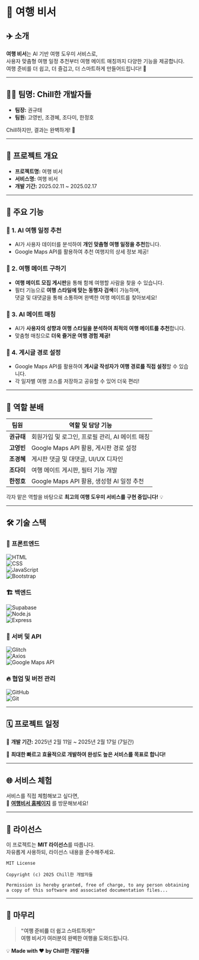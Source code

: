 # 🧳 여행 비서

## ✈️ 소개

**여행 비서**는 AI 기반 여행 도우미 서비스로,  
사용자 맞춤형 여행 일정 추천부터 여행 메이트 매칭까지 다양한 기능을 제공합니다.  
여행 준비를 더 쉽고, 더 즐겁고, 더 스마트하게 만들어드립니다! 🚀

---

## 👨‍💻 팀명: Chill한 개발자들

- **팀장:** 권규태
- **팀원:** 고영빈, 조경혜, 조다미, 한정호

Chill하지만, 결과는 완벽하게! 🎯

---

## 📝 프로젝트 개요

- **프로젝트명:** 여행 비서
- **서비스명:** 여행 비서
- **개발 기간:** 2025.02.11 ~ 2025.02.17

---

## 🚀 주요 기능

### 🔹 1. AI 여행 일정 추천

- AI가 사용자 데이터를 분석하여 **개인 맞춤형 여행 일정을 추천**합니다.
- Google Maps API를 활용하여 추천 여행지의 상세 정보 제공!

### 🔹 2. 여행 메이트 구하기

- **여행 메이트 모집 게시판**을 통해 함께 여행할 사람을 찾을 수 있습니다.
- 필터 기능으로 **여행 스타일에 맞는 동행자 검색**이 가능하며,  
  댓글 및 대댓글을 통해 소통하며 완벽한 여행 메이트를 찾아보세요!

### 🔹 3. AI 메이트 매칭

- AI가 **사용자의 성향과 여행 스타일을 분석하여 최적의 여행 메이트를 추천**합니다.
- 맞춤형 매칭으로 **더욱 즐거운 여행 경험 제공!**

### 🔹 4. 게시글 경로 설정

- Google Maps API를 활용하여 **게시글 작성자가 여행 경로를 직접 설정**할 수 있습니다.
- 각 일자별 여행 코스를 저장하고 공유할 수 있어 더욱 편리!

---

## 🎯 역할 분배

| 팀원       | 역할 및 담당 기능                               |
| ---------- | ----------------------------------------------- |
| **권규태** | 회원가입 및 로그인, 프로필 관리, AI 메이트 매칭 |
| **고영빈** | Google Maps API 활용, 게시판 경로 설정          |
| **조경혜** | 게시판 댓글 및 대댓글, UI/UX 디자인             |
| **조다미** | 여행 메이트 게시판, 필터 기능 개발              |
| **한정호** | Google Maps API 활용, 생성형 AI 일정 추천       |

각자 맡은 역할을 바탕으로 **최고의 여행 도우미 서비스를 구현 중입니다!** 💡

---

## 🛠 기술 스택

### 🎨 **프론트엔드**

![HTML](https://img.shields.io/badge/html5-E34F26?style=for-the-badge&logo=html5&logoColor=white)  
![CSS](https://img.shields.io/badge/css-1572B6?style=for-the-badge&logo=css3&logoColor=white)  
![JavaScript](https://img.shields.io/badge/javascript-F7DF1E?style=for-the-badge&logo=javascript&logoColor=black)  
![Bootstrap](https://img.shields.io/badge/bootstrap-7952B3?style=for-the-badge&logo=bootstrap&logoColor=white)

### 🏗 **백엔드**

![Supabase](https://img.shields.io/badge/supabase-3FCF8E?style=for-the-badge&logo=supabase&logoColor=white)  
![Node.js](https://img.shields.io/badge/node.js-339933?style=for-the-badge&logo=Node.js&logoColor=white)  
![Express](https://img.shields.io/badge/express-000000?style=for-the-badge&logo=express&logoColor=white)

### 🔧 **서버 및 API**

![Glitch](https://img.shields.io/badge/glitch-3333FF?style=for-the-badge&logo=glitch&logoColor=white)  
![Axios](https://img.shields.io/badge/axios-5A29E4?style=for-the-badge&logo=axios&logoColor=white)  
![Google Maps API](https://img.shields.io/badge/Google%20Maps%20API-4285F4?style=for-the-badge&logo=googlemaps&logoColor=white)

### 🔥 **협업 및 버전 관리**

![GitHub](https://img.shields.io/badge/github-181717?style=for-the-badge&logo=github&logoColor=white)  
![Git](https://img.shields.io/badge/git-F05032?style=for-the-badge&logo=git&logoColor=white)

---

## 🗓 프로젝트 일정

📅 **개발 기간:** 2025년 2월 11일 ~ 2025년 2월 17일 (7일간)

🚀 **최대한 빠르고 효율적으로 개발하여 완성도 높은 서비스를 목표로 합니다!**

---

## 🌐 서비스 체험

서비스를 직접 체험해보고 싶다면,  
🔗 **[여행비서 홈페이지](https://aibe-chill-team.github.io/travel-secretary/)** 를 방문해보세요!

---

## 📜 라이선스

이 프로젝트는 **MIT 라이선스**를 따릅니다.  
자유롭게 사용하되, 라이선스 내용을 준수해주세요.

```
MIT License

Copyright (c) 2025 Chill한 개발자들

Permission is hereby granted, free of charge, to any person obtaining a copy of this software and associated documentation files...
```

---

## 🎉 마무리

> **"여행 준비를 더 쉽고 스마트하게!"**  
> **여행 비서가 여러분의 완벽한 여행을 도와드립니다.**

💡 **Made with ❤️ by Chill한 개발자들**
